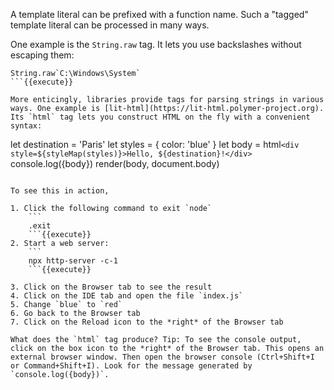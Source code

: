 A template literal can be prefixed with a function name. Such a "tagged" template literal can be processed in many ways. 

One example is the `String.raw` tag. It lets you use backslashes without escaping them:

```
String.raw`C:\Windows\System`
```{{execute}}

More enticingly, libraries provide tags for parsing strings in various ways. One example is [lit-html](https://lit-html.polymer-project.org). Its `html` tag lets you construct HTML on the fly with a convenient syntax:

```
let destination = 'Paris'
let styles = { color: 'blue' }
let body = html`<div style=${styleMap(styles)}>Hello, ${destination}!</div>`
console.log({body})
render(body, document.body)
```

To see this in action, 

1. Click the following command to exit `node` 
    ```
    .exit
    ```{{execute}}
2. Start a web server:
    ```
    npx http-server -c-1
    ```{{execute}}
    
3. Click on the Browser tab to see the result
4. Click on the IDE tab and open the file `index.js`
5. Change `blue` to `red`
6. Go back to the Browser tab
7. Click on the Reload icon to the *right* of the Browser tab

What does the `html` tag produce? Tip: To see the console output, click on the box icon to the *right* of the Browser tab. This opens an external browser window. Then open the browser console (Ctrl+Shift+I or Command+Shift+I). Look for the message generated by `console.log({body})`. 
